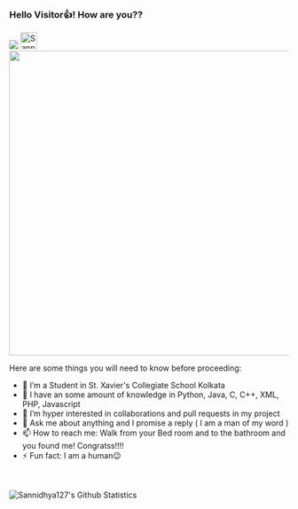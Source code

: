 ### Hello Visitor👍! How are you??
<img src = "https://visitor-badge.laobi.icu/badge?page_id=Sannidhya127.Sannidhya127">
<a href="https://dev.to/sannidhya4396">
  <img src="https://d2fltix0v2e0sb.cloudfront.net/dev-badge.svg" alt="Sannidhya Dasgupta's DEV Profile" height="30" width="30">
</a>

<!--
**Sannidhya127/Sannidhya127** is a ✨ _special_ ✨ repository because its `README.md` (this file) appears on your GitHub profile.-->
<img src="https://th.bing.com/th/id/OIP.TAmSjC3tTgSmighHeXkIfwHaFL?w=260&h=182&c=7&o=5&dpr=1.38&pid=1.7" width = "700px" height = "550px" align = "center">





Here are some things you will need to know before proceeding:

- 🔭 I’m a Student in St. Xavier's Collegiate School Kolkata
- 🌱 I have an some amount of knowledge in Python, Java, C, C++, XML, PHP, Javascript
- 👯 I’m hyper interested in collaborations and pull requests in my project
- 💬 Ask me about anything and I promise a reply ( I am a man of my word )
- 📫 How to reach me: Walk from your Bed room and to the bathroom and you found me! Congratss!!!!
- ⚡ Fun fact: I am a human😉
<br>
<br>
<img align="left" alt="Sannidhya127's Github Statistics" src="https://github-readme-stats.vercel.app/api?username=Sannidhya127&show_icons=true&hide_border=true&theme=radical">
<br>
<br>
<br>
<br>
